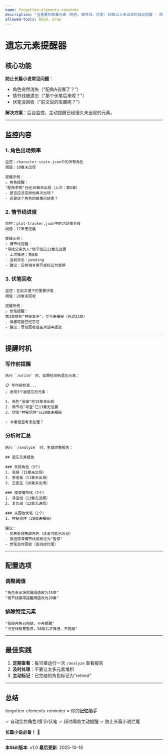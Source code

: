 ```yaml
---
name: forgotten-elements-reminder
description: "当重要的故事元素（角色、情节线、伏笔）10章以上未出现时自动提醒 - 防止长篇小说中的'角色消失综合症'和遗漏的情节线"
allowed-tools: Read, Grep
---
```


# 遗忘元素提醒器

## 核心功能

**防止长篇小说常见问题**：

- 角色突然消失（"配角A去哪了？"）
- 情节线被遗忘（"那个伏笔后来呢？"）
- 伏笔没回收（"前文说的宝藏呢？"）

**解决方案**：后台监控，主动提醒已经很久未出现的元素。

---

## 监控内容

### 1. 角色出场频率

```
监控：character-state.json中的所有角色
阈值：10章未出现

提醒示例：
⚠️ 角色提醒：
"配角李明"已经10章未出现（上次：第5章）
- 是否应该安排他再次出场？
- 还是这个角色的故事已结束？
```

### 2. 情节线进度

```
监控：plot-tracker.json中的活跃情节线
阈值：12章无进展

提醒示例：
⚠️ 情节线提醒：
"寻找父亲仇人"情节线已12章无进展
- 上次推进：第8章
- 当前状态：pending
- 建议：安排相关情节或标记为暂停
```

### 3. 伏笔回收

```
监控：在前文埋下的重要伏笔
阈值：20章未回收

提醒示例：
⚠️ 伏笔提醒：
第3章提到"神秘盒子"，至今未揭秘（已过23章）
- 读者可能已经忘记
- 建议：尽快回收或在对话中提及
```

---

## 提醒时机

### 写作前提醒

```
执行 `/write` 时，如果检测到遗忘元素：

📋 写作前检查...
⚠️ 发现3个被遗忘的元素：

1. 角色"张婶"已15章未出现
2. 情节线"寻宝"已13章无进展
3. 伏笔"神秘信件"已20章未揭秘

💡 本章是否考虑处理？
```

### 分析时汇总

```
执行 `/analyze` 时，生成完整报告：

## 遗忘元素报告

### 失踪角色（3个）
1. 张婶（15章未出场）
2. 李老板（11章未出场）
3. 王医生（10章未出场）

### 停滞情节线（2个）
1. 寻宝线（13章无进展）
2. 复仇线（12章无进展）

### 未回收伏笔（1个）
1. 神秘信件（20章未揭秘）

建议：
- 优先处理失踪角色（读者可能已忘记）
- 推进停滞情节线或标记为"暂停"
- 伏笔及时回收（否则成烂尾）
```

---

## 配置选项

### 调整阈值

```
"角色未出场提醒阈值改为15章"
"情节线停滞提醒阈值改为20章"
```

### 排除特定元素

```
"张婶角色已完结，不再提醒"
"寻宝线有意暂停，30章后才推进，不提醒"
```

---

## 最佳实践

1. **定期查看**：每10章运行一次 `/analyze` 查看报告
2. **及时处理**：不要让太多元素堆积
3. **主动标记**：已完结的角色标记为"retired"

---

## 总结

forgotten-elements-reminder = 你的**记忆助手**

✓ 自动监控角色/情节/伏笔
✓ 超过阈值主动提醒
✓ 防止长篇小说烂尾

**长篇小说必备！** 📝

---

**本Skill版本**: v1.0
**最后更新**: 2025-10-18
